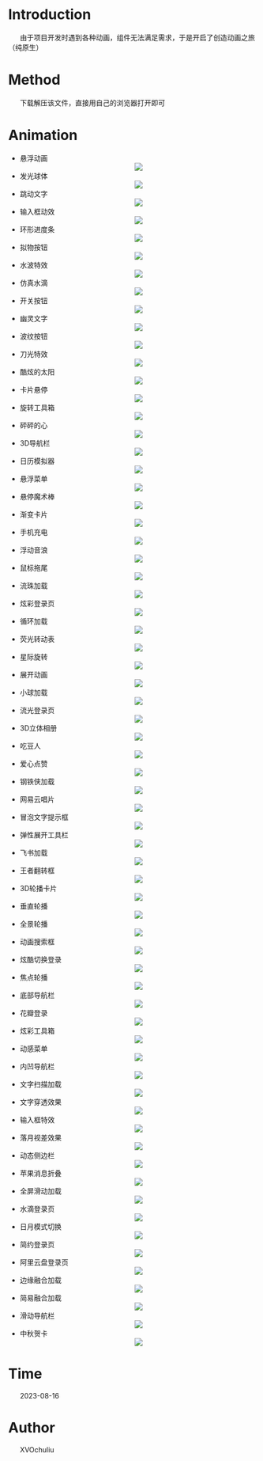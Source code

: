 # Introduction  
&nbsp;&nbsp;&nbsp;&nbsp;&nbsp;&nbsp;由于项目开发时遇到各种动画，组件无法满足需求，于是开启了创造动画之旅（纯原生）  
# Method  
&nbsp;&nbsp;&nbsp;&nbsp;&nbsp;&nbsp;下载解压该文件，直接用自己的浏览器打开即可
# Animation  
* 悬浮动画
  <div align=center><img src="https://github.com/XVOchuliu/CSS-animation/blob/master/%E5%B1%95%E7%A4%BA%E5%8A%A8%E7%94%BB/%E6%82%AC%E6%B5%AE%E5%8A%A8%E7%94%BB.gif"/></div>
* 发光球体
  <div align=center><img src="https://github.com/XVOchuliu/CSS-animation/blob/master/%E5%B1%95%E7%A4%BA%E5%8A%A8%E7%94%BB/%E5%8F%91%E5%85%89%E7%90%83%E4%BD%93.gif"/></div>
* 跳动文字
  <div align=center><img src="https://github.com/XVOchuliu/CSS-animation/blob/master/%E5%B1%95%E7%A4%BA%E5%8A%A8%E7%94%BB/%E8%B7%B3%E5%8A%A8%E6%96%87%E5%AD%97.gif"/></div>
* 输入框动效
  <div align=center><img src="https://github.com/XVOchuliu/CSS-animation/blob/master/%E5%B1%95%E7%A4%BA%E5%8A%A8%E7%94%BB/%E8%BE%93%E5%85%A5%E6%A1%86%E5%8A%A8%E6%95%88.gif"/></div>
* 环形进度条
  <div align=center><img src="https://github.com/XVOchuliu/CSS-animation/blob/master/%E5%B1%95%E7%A4%BA%E5%8A%A8%E7%94%BB/%E7%8E%AF%E5%BD%A2%E8%BF%9B%E5%BA%A6%E6%9D%A1.gif"/></div>
* 拟物按钮
  <div align=center><img src="https://github.com/XVOchuliu/CSS-animation/blob/master/%E5%B1%95%E7%A4%BA%E5%8A%A8%E7%94%BB/%E6%8B%9F%E7%89%A9%E6%8C%89%E9%92%AE.gif"/></div>
* 水波特效
   <div align=center><img src="https://github.com/XVOchuliu/CSS-animation/blob/master/%E5%B1%95%E7%A4%BA%E5%8A%A8%E7%94%BB/%E6%B0%B4%E6%B3%A2%E7%89%B9%E6%95%88.gif"/></div>
* 仿真水滴
  <div align=center><img src="https://github.com/XVOchuliu/CSS-animation/blob/master/%E5%B1%95%E7%A4%BA%E5%8A%A8%E7%94%BB/%E4%BB%BF%E7%9C%9F%E6%B0%B4%E6%BB%B4.gif"/></div>
* 开关按钮
  <div align=center><img src="https://github.com/XVOchuliu/CSS-animation/blob/master/%E5%B1%95%E7%A4%BA%E5%8A%A8%E7%94%BB/%E5%BC%80%E5%85%B3%E6%8C%89%E9%92%AE.gif"/></div>
* 幽灵文字
  <div align=center><img src="https://github.com/XVOchuliu/CSS-animation/blob/master/%E5%B1%95%E7%A4%BA%E5%8A%A8%E7%94%BB/%E5%B9%BD%E7%81%B5%E6%96%87%E5%AD%97.gif"/></div>
* 波纹按钮
  <div align=center><img src="https://github.com/XVOchuliu/CSS-animation/blob/master/%E5%B1%95%E7%A4%BA%E5%8A%A8%E7%94%BB/%E6%B3%A2%E7%BA%B9%E6%8C%89%E9%92%AE.gif"/></div>
* 刀光特效
  <div align=center><img src="https://github.com/XVOchuliu/CSS-animation/blob/master/%E5%B1%95%E7%A4%BA%E5%8A%A8%E7%94%BB/%E5%88%80%E5%85%89%E7%89%B9%E6%95%88.gif"/></div>
* 酷炫的太阳
  <div align=center><img src="https://github.com/XVOchuliu/CSS-animation/blob/master/%E5%B1%95%E7%A4%BA%E5%8A%A8%E7%94%BB/%E9%85%B7%E7%82%AB%E7%9A%84%E5%A4%AA%E9%98%B3.gif"/></div>
* 卡片悬停
  <div align=center><img src="https://github.com/XVOchuliu/CSS-animation/blob/master/%E5%B1%95%E7%A4%BA%E5%8A%A8%E7%94%BB/%E5%8D%A1%E7%89%87%E6%82%AC%E5%81%9C.gif"/></div>
* 旋转工具箱
  <div align=center><img src="https://github.com/XVOchuliu/CSS-animation/blob/master/%E5%B1%95%E7%A4%BA%E5%8A%A8%E7%94%BB/%E6%97%8B%E8%BD%AC%E5%B7%A5%E5%85%B7%E7%AE%B1.gif"/></div>
* 砰砰的心
  <div align=center><img src="https://github.com/XVOchuliu/CSS-animation/blob/master/%E5%B1%95%E7%A4%BA%E5%8A%A8%E7%94%BB/%E7%A0%B0%E7%A0%B0%E7%9A%84%E5%BF%83.gif"/></div>
* 3D导航栏
  <div align=center><img src="https://github.com/XVOchuliu/CSS-animation/blob/master/%E5%B1%95%E7%A4%BA%E5%8A%A8%E7%94%BB/3D%E5%AF%BC%E8%88%AA%E6%A0%8F.gif"/></div>
* 日历模拟器
  <div align=center><img src="https://github.com/XVOchuliu/CSS-animation/blob/master/%E5%B1%95%E7%A4%BA%E5%8A%A8%E7%94%BB/%E6%97%A5%E5%8E%86%E6%A8%A1%E6%8B%9F%E5%99%A8.gif"/></div>
* 悬浮菜单
  <div align=center><img src="https://github.com/XVOchuliu/CSS-animation/blob/master/%E5%B1%95%E7%A4%BA%E5%8A%A8%E7%94%BB/%E6%82%AC%E6%B5%AE%E8%8F%9C%E5%8D%95.gif"/></div>
* 悬停魔术棒
  <div align=center><img src="https://github.com/XVOchuliu/CSS-animation/blob/master/%E5%B1%95%E7%A4%BA%E5%8A%A8%E7%94%BB/%E6%82%AC%E5%81%9C%E9%AD%94%E6%9C%AF%E6%A3%92.gif"/></div>
* 渐变卡片
  <div align=center><img src="https://github.com/XVOchuliu/CSS-animation/blob/master/%E5%B1%95%E7%A4%BA%E5%8A%A8%E7%94%BB/%E6%B8%90%E5%8F%98%E5%8D%A1%E7%89%87.gif"/></div>
* 手机充电
  <div align=center><img src="https://github.com/XVOchuliu/CSS-animation/blob/master/%E5%B1%95%E7%A4%BA%E5%8A%A8%E7%94%BB/%E6%89%8B%E6%9C%BA%E5%85%85%E7%94%B5.gif"/></div>
* 浮动音浪
  <div align=center><img src="https://github.com/XVOchuliu/CSS-animation/blob/master/%E5%B1%95%E7%A4%BA%E5%8A%A8%E7%94%BB/%E6%B5%AE%E5%8A%A8%E9%9F%B3%E6%B5%AA.gif"/></div>
* 鼠标拖尾
  <div align=center><img src="https://github.com/XVOchuliu/CSS-animation/blob/master/%E5%B1%95%E7%A4%BA%E5%8A%A8%E7%94%BB/%E9%BC%A0%E6%A0%87%E6%8B%96%E5%B0%BE.gif"/></div>
* 流珠加载
  <div align=center><img src="https://github.com/XVOchuliu/CSS-animation/blob/master/%E5%B1%95%E7%A4%BA%E5%8A%A8%E7%94%BB/%E6%B5%81%E7%8F%A0%E5%8A%A0%E8%BD%BD.gif"/></div>
* 炫彩登录页
  <div align=center><img src="https://github.com/XVOchuliu/CSS-animation/blob/master/%E5%B1%95%E7%A4%BA%E5%8A%A8%E7%94%BB/%E7%82%AB%E5%BD%A9%E7%99%BB%E5%BD%95%E9%A1%B5.gif"/></div>
* 循环加载
  <div align=center><img src="https://github.com/XVOchuliu/CSS-animation/blob/master/%E5%B1%95%E7%A4%BA%E5%8A%A8%E7%94%BB/%E5%BE%AA%E7%8E%AF%E5%8A%A0%E8%BD%BD.gif"/></div>
* 荧光转动表
  <div align=center><img src="https://github.com/XVOchuliu/CSS-animation/blob/master/%E5%B1%95%E7%A4%BA%E5%8A%A8%E7%94%BB/%E8%8D%A7%E5%85%89%E8%BD%AC%E5%8A%A8%E8%A1%A8.gif"/></div>
* 星际旋转
  <div align=center><img src="https://github.com/XVOchuliu/CSS-animation/blob/master/%E5%B1%95%E7%A4%BA%E5%8A%A8%E7%94%BB/%E6%98%9F%E9%99%85%E6%97%8B%E8%BD%AC.gif"/></div>
* 展开动画
  <div align=center><img src="https://github.com/XVOchuliu/CSS-animation/blob/master/%E5%B1%95%E7%A4%BA%E5%8A%A8%E7%94%BB/%E5%B1%95%E5%BC%80%E5%8A%A8%E7%94%BB.gif"/></div>
* 小球加载
  <div align=center><img src="https://github.com/XVOchuliu/CSS-animation/blob/master/%E5%B1%95%E7%A4%BA%E5%8A%A8%E7%94%BB/%E5%B0%8F%E7%90%83%E5%8A%A0%E8%BD%BD.gif"/></div>
* 流光登录页
  <div align=center><img src="https://github.com/XVOchuliu/CSS-animation/blob/master/%E5%B1%95%E7%A4%BA%E5%8A%A8%E7%94%BB/%E6%B5%81%E5%85%89%E7%99%BB%E5%BD%95%E9%A1%B5.gif"/></div>
* 3D立体相册
  <div align=center><img src="https://github.com/XVOchuliu/CSS-animation/blob/master/%E5%B1%95%E7%A4%BA%E5%8A%A8%E7%94%BB/3D%E7%AB%8B%E4%BD%93%E7%9B%B8%E5%86%8C.gif"/></div>
* 吃豆人
  <div align=center><img src="https://github.com/XVOchuliu/CSS-animation/blob/master/%E5%B1%95%E7%A4%BA%E5%8A%A8%E7%94%BB/%E5%90%83%E8%B1%86%E4%BA%BA.gif"/></div>
* 爱心点赞
  <div align=center><img src="https://github.com/XVOchuliu/CSS-animation/blob/master/%E5%B1%95%E7%A4%BA%E5%8A%A8%E7%94%BB/%E7%88%B1%E5%BF%83%E7%82%B9%E8%B5%9E.gif"/></div>
* 钢铁侠加载
  <div align=center><img src="https://github.com/XVOchuliu/CSS-animation/blob/master/%E5%B1%95%E7%A4%BA%E5%8A%A8%E7%94%BB/%E9%92%A2%E9%93%81%E4%BE%A0%E5%8A%A0%E8%BD%BD.gif"/></div>
* 网易云唱片
  <div align=center><img src="https://github.com/XVOchuliu/CSS-animation/blob/master/%E5%B1%95%E7%A4%BA%E5%8A%A8%E7%94%BB/%E7%BD%91%E6%98%93%E4%BA%91%E5%94%B1%E7%89%87.gif"/></div>
* 冒泡文字提示框
  <div align=center><img src="https://github.com/XVOchuliu/CSS-animation/blob/master/%E5%B1%95%E7%A4%BA%E5%8A%A8%E7%94%BB/%E5%86%92%E6%B3%A1%E6%96%87%E5%AD%97%E6%8F%90%E7%A4%BA%E6%A1%86.gif"/></div>
* 弹性展开工具栏
  <div align=center><img src="https://github.com/XVOchuliu/CSS-animation/blob/master/%E5%B1%95%E7%A4%BA%E5%8A%A8%E7%94%BB/%E5%BC%B9%E6%80%A7%E5%B1%95%E5%BC%80%E5%B7%A5%E5%85%B7%E6%A0%8F.gif"/></div>
* 飞书加载
  <div align=center><img src="https://github.com/XVOchuliu/CSS-animation/blob/master/%E5%B1%95%E7%A4%BA%E5%8A%A8%E7%94%BB/%E9%A3%9E%E4%B9%A6%E5%8A%A0%E8%BD%BD.gif"/></div>
* 王者翻转框
  <div align=center><img src="https://github.com/XVOchuliu/CSS-animation/blob/master/%E5%B1%95%E7%A4%BA%E5%8A%A8%E7%94%BB/%E7%8E%8B%E8%80%85%E7%BF%BB%E8%BD%AC%E6%A1%86.gif"/></div>
* 3D轮播卡片
  <div align=center><img src="https://github.com/XVOchuliu/CSS-animation/blob/master/%E5%B1%95%E7%A4%BA%E5%8A%A8%E7%94%BB/3D%E8%BD%AE%E6%92%AD%E5%8D%A1%E7%89%87.gif"/></div>
* 垂直轮播
  <div align=center><img src="https://github.com/XVOchuliu/CSS-animation/blob/master/%E5%B1%95%E7%A4%BA%E5%8A%A8%E7%94%BB/%E5%9E%82%E7%9B%B4%E8%BD%AE%E6%92%AD.gif"/></div>
* 全景轮播
  <div align=center><img src="https://github.com/XVOchuliu/CSS-animation/blob/master/%E5%B1%95%E7%A4%BA%E5%8A%A8%E7%94%BB/%E5%85%A8%E6%99%AF%E8%BD%AE%E6%92%AD.gif"/></div>
* 动画搜索框
  <div align=center><img src="https://github.com/XVOchuliu/CSS-animation/blob/master/%E5%B1%95%E7%A4%BA%E5%8A%A8%E7%94%BB/%E5%8A%A8%E7%94%BB%E6%90%9C%E7%B4%A2%E6%A1%86.gif"/></div>
* 炫酷切换登录
  <div align=center><img src="https://github.com/XVOchuliu/CSS-animation/blob/master/%E5%B1%95%E7%A4%BA%E5%8A%A8%E7%94%BB/%E7%82%AB%E9%85%B7%E5%88%87%E6%8D%A2%E7%99%BB%E5%BD%95.gif"/></div>
* 焦点轮播
  <div align=center><img src="https://github.com/XVOchuliu/CSS-animation/blob/master/%E5%B1%95%E7%A4%BA%E5%8A%A8%E7%94%BB/%E7%84%A6%E7%82%B9%E8%BD%AE%E6%92%AD.gif"/></div>
* 底部导航栏
  <div align=center><img src="https://github.com/XVOchuliu/CSS-animation/blob/master/%E5%B1%95%E7%A4%BA%E5%8A%A8%E7%94%BB/%E5%BA%95%E9%83%A8%E5%AF%BC%E8%88%AA%E6%A0%8F.gif"/></div>
* 花瓣登录
  <div align=center><img src="https://github.com/XVOchuliu/CSS-animation/blob/master/%E5%B1%95%E7%A4%BA%E5%8A%A8%E7%94%BB/%E8%8A%B1%E7%93%A3%E7%99%BB%E5%BD%95.gif"/></div>
* 炫彩工具箱
  <div align=center><img src="https://github.com/XVOchuliu/CSS-animation/blob/master/%E5%B1%95%E7%A4%BA%E5%8A%A8%E7%94%BB/%E7%82%AB%E5%BD%A9%E5%B7%A5%E5%85%B7%E7%AE%B1.gif"/></div>
* 动感菜单
  <div align=center><img src="https://github.com/XVOchuliu/CSS-animation/blob/master/%E5%B1%95%E7%A4%BA%E5%8A%A8%E7%94%BB/%E5%8A%A8%E6%84%9F%E8%8F%9C%E5%8D%95.gif"/></div>
* 内凹导航栏
  <div align=center><img src="https://github.com/XVOchuliu/CSS-animation/blob/master/%E5%B1%95%E7%A4%BA%E5%8A%A8%E7%94%BB/%E5%86%85%E5%87%B9%E5%AF%BC%E8%88%AA%E6%A0%8F.gif"/></div>
* 文字扫描加载
  <div align=center><img src="https://github.com/XVOchuliu/CSS-animation/blob/master/%E5%B1%95%E7%A4%BA%E5%8A%A8%E7%94%BB/%E6%96%87%E5%AD%97%E6%89%AB%E6%8F%8F%E5%8A%A0%E8%BD%BD.gif"/></div>
* 文字穿透效果
  <div align=center><img src="https://github.com/XVOchuliu/CSS-animation/blob/master/%E5%B1%95%E7%A4%BA%E5%8A%A8%E7%94%BB/%E6%96%87%E5%AD%97%E7%A9%BF%E9%80%8F%E6%95%88%E6%9E%9C.gif"/></div>
* 输入框特效
  <div align=center><img src="https://github.com/XVOchuliu/CSS-animation/blob/master/%E5%B1%95%E7%A4%BA%E5%8A%A8%E7%94%BB/%E8%BE%93%E5%85%A5%E6%A1%86%E7%89%B9%E6%95%88.gif"/></div>
* 落月视差效果
  <div align=center><img src="https://github.com/XVOchuliu/CSS-animation/blob/master/%E5%B1%95%E7%A4%BA%E5%8A%A8%E7%94%BB/%E8%90%BD%E6%9C%88%E8%A7%86%E5%B7%AE%E6%95%88%E6%9E%9C.gif"/></div>
* 动态侧边栏
  <div align=center><img src="https://github.com/XVOchuliu/CSS-animation/blob/master/%E5%B1%95%E7%A4%BA%E5%8A%A8%E7%94%BB/%E5%8A%A8%E6%80%81%E4%BE%A7%E8%BE%B9%E6%A0%8F.gif"/></div>
* 苹果消息折叠
  <div align=center><img src="https://github.com/XVOchuliu/CSS-animation/blob/master/%E5%B1%95%E7%A4%BA%E5%8A%A8%E7%94%BB/%E8%8B%B9%E6%9E%9C%E6%B6%88%E6%81%AF%E6%8A%98%E5%8F%A0.gif"/></div>
* 全屏滑动加载
  <div align=center><img src="https://github.com/XVOchuliu/CSS-animation/blob/master/%E5%B1%95%E7%A4%BA%E5%8A%A8%E7%94%BB/%E5%85%A8%E5%B1%8F%E6%BB%91%E5%8A%A8%E5%8A%A0%E8%BD%BD.gif"/></div>
* 水滴登录页
  <div align=center><img src="https://github.com/XVOchuliu/CSS-animation/blob/master/%E5%B1%95%E7%A4%BA%E5%8A%A8%E7%94%BB/%E6%B0%B4%E6%BB%B4%E7%99%BB%E5%BD%95%E9%A1%B5.gif"/></div>
* 日月模式切换
  <div align=center><img src="https://github.com/XVOchuliu/CSS-animation/blob/master/%E5%B1%95%E7%A4%BA%E5%8A%A8%E7%94%BB/%E6%97%A5%E6%9C%88%E6%A8%A1%E5%BC%8F%E5%88%87%E6%8D%A2.gif"/></div>  
* 简约登录页
  <div align=center><img src="https://github.com/XVOchuliu/CSS-animation/blob/master/%E5%B1%95%E7%A4%BA%E5%8A%A8%E7%94%BB/%E7%AE%80%E7%BA%A6%E7%99%BB%E5%BD%95%E9%A1%B5.gif"/></div>  
* 阿里云盘登录页
  <div align=center><img src="https://github.com/XVOchuliu/CSS-animation/blob/master/%E5%B1%95%E7%A4%BA%E5%8A%A8%E7%94%BB/%E9%98%BF%E9%87%8C%E4%BA%91%E7%9B%98%E7%99%BB%E5%BD%95%E9%A1%B5.gif"/></div>
* 边缘融合加载
  <div align=center><img src="https://github.com/XVOchuliu/css-animation/blob/master/%E5%B1%95%E7%A4%BA%E5%8A%A8%E7%94%BB/%E8%BE%B9%E7%BC%98%E8%9E%8D%E5%90%88%E5%8A%A0%E8%BD%BD.gif"/></div>
* 简易融合加载
  <div align=center><img src="https://github.com/XVOchuliu/css-animation/blob/master/%E5%B1%95%E7%A4%BA%E5%8A%A8%E7%94%BB/%E7%AE%80%E6%98%93%E8%9E%8D%E5%90%88%E5%8A%A0%E8%BD%BD.gif"/></div>
* 滑动导航栏
  <div align=center><img src="https://github.com/XVOchuliu/css-animation/blob/master/%E5%B1%95%E7%A4%BA%E5%8A%A8%E7%94%BB/%E6%BB%91%E5%8A%A8%E5%AF%BC%E8%88%AA%E6%A0%8F.gif"/></div>
* 中秋贺卡
  <div align=center><img src="https://github.com/XVOchuliu/css-animation/blob/master/%E5%B1%95%E7%A4%BA%E5%8A%A8%E7%94%BB/%E4%B8%AD%E7%A7%8B%E8%B4%BA%E5%8D%A1.gif"/></div>
# Time
&nbsp;&nbsp;&nbsp;&nbsp;&nbsp;&nbsp;2023-08-16  
# Author
&nbsp;&nbsp;&nbsp;&nbsp;&nbsp;&nbsp;XVOchuliu  
